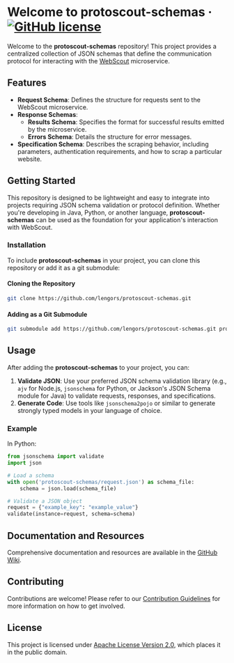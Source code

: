# Welcome to protoscout-schemas &middot; [![GitHub license](https://img.shields.io/github/license/lengors/protoscout-schemas?color=blue)](https://github.com/lengors/protoscout-schemas/blob/main/LICENSE)

Welcome to the **protoscout-schemas** repository! This project provides a centralized collection of JSON schemas that define the communication protocol for interacting with the [WebScout](https://github.com/lengors/webscout) microservice.

## Features

- **Request Schema**: Defines the structure for requests sent to the WebScout microservice.
- **Response Schemas**:
  - **Results Schema**: Specifies the format for successful results emitted by the microservice.
  - **Errors Schema**: Details the structure for error messages.
- **Specification Schema**: Describes the scraping behavior, including parameters, authentication requirements, and how to scrap a particular website.

## Getting Started

This repository is designed to be lightweight and easy to integrate into projects requiring JSON schema validation or protocol definition. Whether you're developing in Java, Python, or another language, **protoscout-schemas** can be used as the foundation for your application's interaction with WebScout.

### Installation

To include **protoscout-schemas** in your project, you can clone this repository or add it as a git submodule:

#### Cloning the Repository

```bash
git clone https://github.com/lengors/protoscout-schemas.git
```

#### Adding as a Git Submodule

```bash
git submodule add https://github.com/lengors/protoscout-schemas.git protoscout-schemas
```

## Usage

After adding the **protoscout-schemas** to your project, you can:

1. **Validate JSON**: Use your preferred JSON schema validation library (e.g., `ajv` for Node.js, `jsonschema` for Python, or Jackson's JSON Schema module for Java) to validate requests, responses, and specifications.
2. **Generate Code**: Use tools like `jsonschema2pojo` or similar to generate strongly typed models in your language of choice.

### Example

In Python:

```python
from jsonschema import validate
import json

# Load a schema
with open('protoscout-schemas/request.json') as schema_file:
    schema = json.load(schema_file)

# Validate a JSON object
request = {"example_key": "example_value"}
validate(instance=request, schema=schema)
```

## Documentation and Resources

Comprehensive documentation and resources are available in the [GitHub Wiki](https://github.com/lengors/protoscout-schemas/wiki).

## Contributing

Contributions are welcome! Please refer to our [Contribution Guidelines](./CONTRIBUTING.md) for more information on how to get involved.

## License

This project is licensed under [Apache License Version 2.0](./LICENSE), which places it in the public domain.
